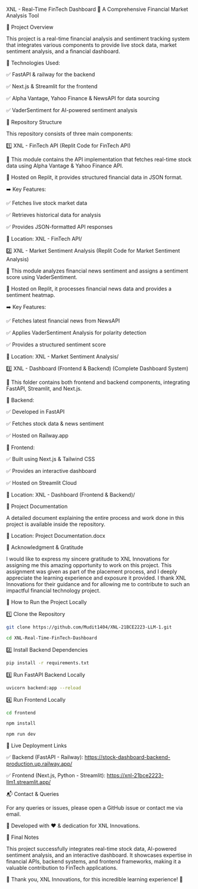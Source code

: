 XNL - Real-Time FinTech Dashboard
🚀 A Comprehensive Financial Market Analysis Tool

📌 Project Overview

This project is a real-time financial analysis and sentiment tracking system that integrates various components to provide live stock data, market sentiment analysis, and a financial dashboard.

🔹 Technologies Used:

✅ FastAPI & railway for the backend

✅ Next.js & Streamlit for the frontend

✅ Alpha Vantage, Yahoo Finance & NewsAPI for data sourcing

✅ VaderSentiment for AI-powered sentiment analysis

📂 Repository Structure

This repository consists of three main components:

1️⃣ XNL - FinTech API (Replit Code for FinTech API)

📍 This module contains the API implementation that fetches real-time stock data using Alpha Vantage & Yahoo Finance API.

📍 Hosted on Replit, it provides structured financial data in JSON format.

➡️ Key Features:

✅ Fetches live stock market data

✅ Retrieves historical data for analysis

✅ Provides JSON-formatted API responses

📌 Location: XNL - FinTech API/

2️⃣ XNL - Market Sentiment Analysis (Replit Code for Market Sentiment Analysis)

📍 This module analyzes financial news sentiment and assigns a sentiment score using VaderSentiment.

📍 Hosted on Replit, it processes financial news data and provides a sentiment heatmap.

➡️ Key Features:

✅ Fetches latest financial news from NewsAPI

✅ Applies VaderSentiment Analysis for polarity detection

✅ Provides a structured sentiment score

📌 Location: XNL - Market Sentiment Analysis/

3️⃣ XNL - Dashboard (Frontend & Backend) (Complete Dashboard System)

📍 This folder contains both frontend and backend components, integrating FastAPI, Streamlit, and Next.js.

📌 Backend:

✅ Developed in FastAPI

✅ Fetches stock data & news sentiment

✅ Hosted on Railway.app

📌 Frontend:

✅ Built using Next.js & Tailwind CSS

✅ Provides an interactive dashboard

✅ Hosted on Streamlit Cloud

📌 Location: XNL - Dashboard (Frontend & Backend)/

📜 Project Documentation

A detailed document explaining the entire process and work done in this project is available inside the repository.

📌 Location: Project Documentation.docx

🎉 Acknowledgment & Gratitude

I would like to express my sincere gratitude to XNL Innovations for assigning me this amazing opportunity to work on this project. This assignment was given as part of the placement process, and I deeply appreciate the learning experience and exposure it provided.
I thank XNL Innovations for their guidance and for allowing me to contribute to such an impactful financial technology project.

🚀 How to Run the Project Locally

1️⃣ Clone the Repository
```bash
git clone https://github.com/Mudit1404/XNL-21BCE2223-LLM-1.git
```

```bash
cd XNL-Real-Time-FinTech-Dashboard
```

2️⃣ Install Backend Dependencies

```bash
pip install -r requirements.txt
```

3️⃣ Run FastAPI Backend Locally

```bash
uvicorn backend:app --reload
```

4️⃣ Run Frontend Locally

```bash
cd frontend

npm install

npm run dev
```

📌 Live Deployment Links

✅ Backend (FastAPI - Railway): https://stock-dashboard-backend-production.up.railway.app/

✅ Frontend (Next.js, Python - Streamlit): https://xnl-21bce2223-llm1.streamlit.app/

📬 Contact & Queries

For any queries or issues, please open a GitHub issue or contact me via email.

🔹 Developed with ❤️ & dedication for XNL Innovations.

📌 Final Notes

This project successfully integrates real-time stock data, AI-powered sentiment analysis, and an interactive dashboard. It showcases expertise in financial APIs, backend systems, and frontend frameworks, making it a valuable contribution to FinTech applications.

🚀 Thank you, XNL Innovations, for this incredible learning experience! 🎉
